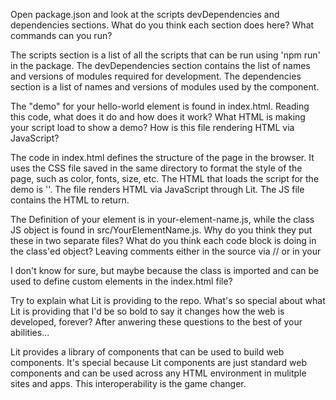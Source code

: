 Open package.json and look at the scripts devDependencies and dependencies sections. What do you think each section does here? What commands can you run?

 The scripts section is a list of all the scripts that can be run using 'npm run' in the package. The devDependencies section contains the list of names and versions of modules required for development. The dependencies section is a list of names and versions of modules used by the component. 

The "demo" for your hello-world element is found in index.html. Reading this code, what does it do and how does it work? What HTML is making your script load to show a demo? How is this file rendering HTML via JavaScript?

The code in index.html defines the structure of the page in the browser. It uses the CSS file saved in the same directory to format the style of the page, such as color, fonts, size, etc. The HTML that loads the script for the demo is   '<script src="/src/HelloWorld.js" type="module"></script>'. The file renders HTML via JavaScript through Lit. The JS file contains the HTML to return. 

The Definition of your element is in your-element-name.js, while the class JS object is found in src/YourElementName.js. Why do you think they put these in two separate files? What do you think each code block is doing in the class'ed object? Leaving comments either in the source via // or in your

I don't know for sure, but maybe because the class is imported and can be used to define custom elements in the index.html file?

Try to explain what Lit is providing to the repo. What's so special about what Lit is providing that I'd be so bold to say it changes how the web is developed, forever? After anwering these questions to the best of your abilities...

Lit provides a library of components that can be used to build web components. It's special because Lit components are just standard web components and can be used across any HTML environment in mulitple sites and apps. This interoperability is the game changer. 